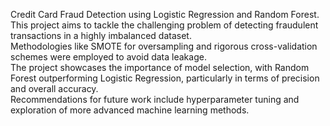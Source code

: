 Credit Card Fraud Detection using Logistic Regression and Random Forest. <br>
This project aims to tackle the challenging problem of detecting fraudulent transactions in a highly imbalanced dataset. <br>
Methodologies like SMOTE for oversampling and rigorous cross-validation schemes were employed to avoid data leakage. <br>
The project showcases the importance of model selection, with Random Forest outperforming Logistic Regression, particularly in terms of precision and overall accuracy. <br>
Recommendations for future work include hyperparameter tuning and exploration of more advanced machine learning methods.
